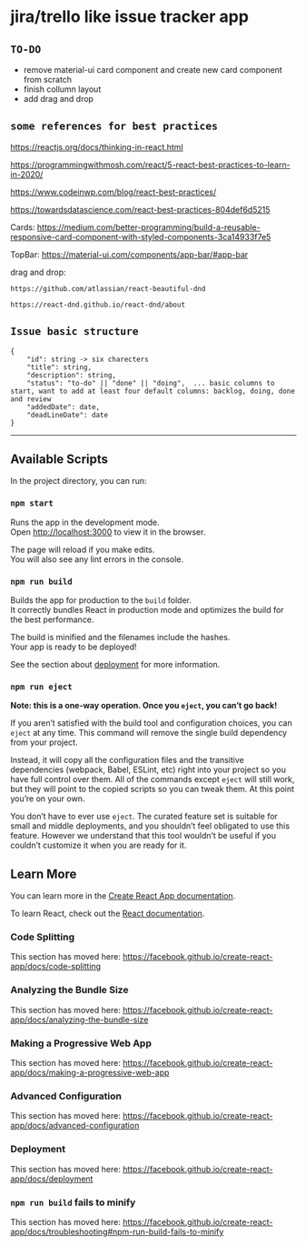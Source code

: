 # jira/trello like issue tracker app

## `TO-DO`

- remove material-ui card component and create new card component from scratch
- finish collumn layout
- add drag and drop

## `some references for best practices`

https://reactjs.org/docs/thinking-in-react.html

https://programmingwithmosh.com/react/5-react-best-practices-to-learn-in-2020/

https://www.codeinwp.com/blog/react-best-practices/

https://towardsdatascience.com/react-best-practices-804def6d5215

Cards:
    https://medium.com/better-programming/build-a-reusable-responsive-card-component-with-styled-components-3ca14933f7e5


TopBar: https://material-ui.com/components/app-bar/#app-bar


drag and drop:
    
    https://github.com/atlassian/react-beautiful-dnd

    https://react-dnd.github.io/react-dnd/about

## `Issue basic structure`

```
{   
    "id": string -> six charecters
    "title": string,
    "description": string,
    "status": "to-do" || "done" || "doing",  ... basic columns to start, want to add at least four default columns: backlog, doing, done and review
    "addedDate": date,
    "deadLineDate": date
}
```
----------------------------

## Available Scripts

In the project directory, you can run:

### `npm start`

Runs the app in the development mode.<br />
Open [http://localhost:3000](http://localhost:3000) to view it in the browser.

The page will reload if you make edits.<br />
You will also see any lint errors in the console.

### `npm run build`

Builds the app for production to the `build` folder.<br />
It correctly bundles React in production mode and optimizes the build for the best performance.

The build is minified and the filenames include the hashes.<br />
Your app is ready to be deployed!

See the section about [deployment](https://facebook.github.io/create-react-app/docs/deployment) for more information.

### `npm run eject`

**Note: this is a one-way operation. Once you `eject`, you can’t go back!**

If you aren’t satisfied with the build tool and configuration choices, you can `eject` at any time. This command will remove the single build dependency from your project.

Instead, it will copy all the configuration files and the transitive dependencies (webpack, Babel, ESLint, etc) right into your project so you have full control over them. All of the commands except `eject` will still work, but they will point to the copied scripts so you can tweak them. At this point you’re on your own.

You don’t have to ever use `eject`. The curated feature set is suitable for small and middle deployments, and you shouldn’t feel obligated to use this feature. However we understand that this tool wouldn’t be useful if you couldn’t customize it when you are ready for it.

## Learn More

You can learn more in the [Create React App documentation](https://facebook.github.io/create-react-app/docs/getting-started).

To learn React, check out the [React documentation](https://reactjs.org/).

### Code Splitting

This section has moved here: https://facebook.github.io/create-react-app/docs/code-splitting

### Analyzing the Bundle Size

This section has moved here: https://facebook.github.io/create-react-app/docs/analyzing-the-bundle-size

### Making a Progressive Web App

This section has moved here: https://facebook.github.io/create-react-app/docs/making-a-progressive-web-app

### Advanced Configuration

This section has moved here: https://facebook.github.io/create-react-app/docs/advanced-configuration

### Deployment

This section has moved here: https://facebook.github.io/create-react-app/docs/deployment

### `npm run build` fails to minify

This section has moved here: https://facebook.github.io/create-react-app/docs/troubleshooting#npm-run-build-fails-to-minify
